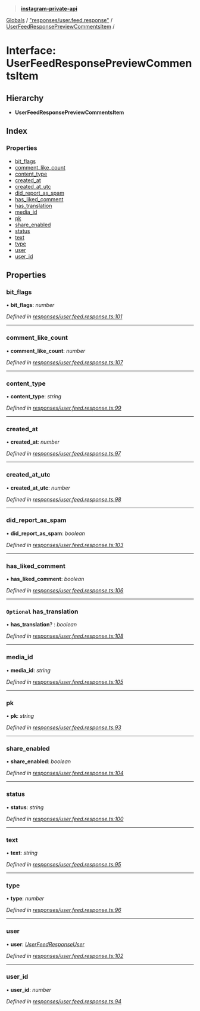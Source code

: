 > **[instagram-private-api](../README.md)**

[Globals](../README.md) / ["responses/user.feed.response"](../modules/_responses_user_feed_response_.md) / [UserFeedResponsePreviewCommentsItem](_responses_user_feed_response_.userfeedresponsepreviewcommentsitem.md) /

# Interface: UserFeedResponsePreviewCommentsItem

## Hierarchy

* **UserFeedResponsePreviewCommentsItem**

## Index

### Properties

* [bit_flags](_responses_user_feed_response_.userfeedresponsepreviewcommentsitem.md#bit_flags)
* [comment_like_count](_responses_user_feed_response_.userfeedresponsepreviewcommentsitem.md#comment_like_count)
* [content_type](_responses_user_feed_response_.userfeedresponsepreviewcommentsitem.md#content_type)
* [created_at](_responses_user_feed_response_.userfeedresponsepreviewcommentsitem.md#created_at)
* [created_at_utc](_responses_user_feed_response_.userfeedresponsepreviewcommentsitem.md#created_at_utc)
* [did_report_as_spam](_responses_user_feed_response_.userfeedresponsepreviewcommentsitem.md#did_report_as_spam)
* [has_liked_comment](_responses_user_feed_response_.userfeedresponsepreviewcommentsitem.md#has_liked_comment)
* [has_translation](_responses_user_feed_response_.userfeedresponsepreviewcommentsitem.md#optional-has_translation)
* [media_id](_responses_user_feed_response_.userfeedresponsepreviewcommentsitem.md#media_id)
* [pk](_responses_user_feed_response_.userfeedresponsepreviewcommentsitem.md#pk)
* [share_enabled](_responses_user_feed_response_.userfeedresponsepreviewcommentsitem.md#share_enabled)
* [status](_responses_user_feed_response_.userfeedresponsepreviewcommentsitem.md#status)
* [text](_responses_user_feed_response_.userfeedresponsepreviewcommentsitem.md#text)
* [type](_responses_user_feed_response_.userfeedresponsepreviewcommentsitem.md#type)
* [user](_responses_user_feed_response_.userfeedresponsepreviewcommentsitem.md#user)
* [user_id](_responses_user_feed_response_.userfeedresponsepreviewcommentsitem.md#user_id)

## Properties

###  bit_flags

• **bit_flags**: *number*

*Defined in [responses/user.feed.response.ts:101](https://github.com/dilame/instagram-private-api/blob/173bc62/src/responses/user.feed.response.ts#L101)*

___

###  comment_like_count

• **comment_like_count**: *number*

*Defined in [responses/user.feed.response.ts:107](https://github.com/dilame/instagram-private-api/blob/173bc62/src/responses/user.feed.response.ts#L107)*

___

###  content_type

• **content_type**: *string*

*Defined in [responses/user.feed.response.ts:99](https://github.com/dilame/instagram-private-api/blob/173bc62/src/responses/user.feed.response.ts#L99)*

___

###  created_at

• **created_at**: *number*

*Defined in [responses/user.feed.response.ts:97](https://github.com/dilame/instagram-private-api/blob/173bc62/src/responses/user.feed.response.ts#L97)*

___

###  created_at_utc

• **created_at_utc**: *number*

*Defined in [responses/user.feed.response.ts:98](https://github.com/dilame/instagram-private-api/blob/173bc62/src/responses/user.feed.response.ts#L98)*

___

###  did_report_as_spam

• **did_report_as_spam**: *boolean*

*Defined in [responses/user.feed.response.ts:103](https://github.com/dilame/instagram-private-api/blob/173bc62/src/responses/user.feed.response.ts#L103)*

___

###  has_liked_comment

• **has_liked_comment**: *boolean*

*Defined in [responses/user.feed.response.ts:106](https://github.com/dilame/instagram-private-api/blob/173bc62/src/responses/user.feed.response.ts#L106)*

___

### `Optional` has_translation

• **has_translation**? : *boolean*

*Defined in [responses/user.feed.response.ts:108](https://github.com/dilame/instagram-private-api/blob/173bc62/src/responses/user.feed.response.ts#L108)*

___

###  media_id

• **media_id**: *string*

*Defined in [responses/user.feed.response.ts:105](https://github.com/dilame/instagram-private-api/blob/173bc62/src/responses/user.feed.response.ts#L105)*

___

###  pk

• **pk**: *string*

*Defined in [responses/user.feed.response.ts:93](https://github.com/dilame/instagram-private-api/blob/173bc62/src/responses/user.feed.response.ts#L93)*

___

###  share_enabled

• **share_enabled**: *boolean*

*Defined in [responses/user.feed.response.ts:104](https://github.com/dilame/instagram-private-api/blob/173bc62/src/responses/user.feed.response.ts#L104)*

___

###  status

• **status**: *string*

*Defined in [responses/user.feed.response.ts:100](https://github.com/dilame/instagram-private-api/blob/173bc62/src/responses/user.feed.response.ts#L100)*

___

###  text

• **text**: *string*

*Defined in [responses/user.feed.response.ts:95](https://github.com/dilame/instagram-private-api/blob/173bc62/src/responses/user.feed.response.ts#L95)*

___

###  type

• **type**: *number*

*Defined in [responses/user.feed.response.ts:96](https://github.com/dilame/instagram-private-api/blob/173bc62/src/responses/user.feed.response.ts#L96)*

___

###  user

• **user**: *[UserFeedResponseUser](_responses_user_feed_response_.userfeedresponseuser.md)*

*Defined in [responses/user.feed.response.ts:102](https://github.com/dilame/instagram-private-api/blob/173bc62/src/responses/user.feed.response.ts#L102)*

___

###  user_id

• **user_id**: *number*

*Defined in [responses/user.feed.response.ts:94](https://github.com/dilame/instagram-private-api/blob/173bc62/src/responses/user.feed.response.ts#L94)*